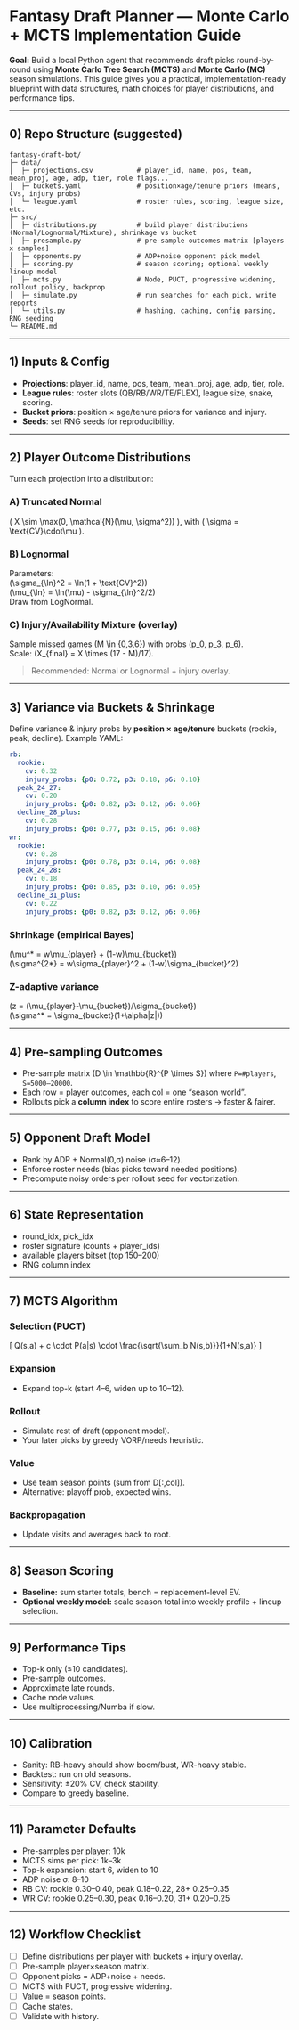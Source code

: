 
# Fantasy Draft Planner — Monte Carlo + MCTS Implementation Guide

**Goal:** Build a local Python agent that recommends draft picks round-by-round using **Monte Carlo Tree Search (MCTS)** and **Monte Carlo (MC)** season simulations. This guide gives you a practical, implementation-ready blueprint with data structures, math choices for player distributions, and performance tips.

---

## 0) Repo Structure (suggested)

```
fantasy-draft-bot/
├─ data/
│  ├─ projections.csv           # player_id, name, pos, team, mean_proj, age, adp, tier, role flags...
│  ├─ buckets.yaml              # position×age/tenure priors (means, CVs, injury probs)
│  └─ league.yaml               # roster rules, scoring, league size, etc.
├─ src/
│  ├─ distributions.py          # build player distributions (Normal/Lognormal/Mixture), shrinkage vs bucket
│  ├─ presample.py              # pre-sample outcomes matrix [players x samples]
│  ├─ opponents.py              # ADP+noise opponent pick model
│  ├─ scoring.py                # season scoring; optional weekly lineup model
│  ├─ mcts.py                   # Node, PUCT, progressive widening, rollout policy, backprop
│  ├─ simulate.py               # run searches for each pick, write reports
│  └─ utils.py                  # hashing, caching, config parsing, RNG seeding
└─ README.md
```

---

## 1) Inputs & Config

- **Projections**: player_id, name, pos, team, mean_proj, age, adp, tier, role.  
- **League rules**: roster slots (QB/RB/WR/TE/FLEX), league size, snake, scoring.  
- **Bucket priors**: position × age/tenure priors for variance and injury.  
- **Seeds**: set RNG seeds for reproducibility.

---

## 2) Player Outcome Distributions

Turn each projection into a distribution:

### A) Truncated Normal  
\( X \sim \max(0, \mathcal{N}(\mu, \sigma^2)) \), with \( \sigma = \text{CV}\cdot\mu \).

### B) Lognormal  
Parameters:  
\(\sigma_{\ln}^2 = \ln(1 + \text{CV}^2)\)  
\(\mu_{\ln} = \ln(\mu) - \sigma_{\ln}^2/2\)  
Draw from LogNormal.

### C) Injury/Availability Mixture (overlay)  
Sample missed games \(M \in \{0,3,6\}\) with probs \(p_0, p_3, p_6\).  
Scale: \(X_{final} = X \times (17 - M)/17\).

> Recommended: Normal or Lognormal + injury overlay.

---

## 3) Variance via Buckets & Shrinkage

Define variance & injury probs by **position × age/tenure** buckets (rookie, peak, decline). Example YAML:

```yaml
rb:
  rookie:
    cv: 0.32
    injury_probs: {p0: 0.72, p3: 0.18, p6: 0.10}
  peak_24_27:
    cv: 0.20
    injury_probs: {p0: 0.82, p3: 0.12, p6: 0.06}
  decline_28_plus:
    cv: 0.28
    injury_probs: {p0: 0.77, p3: 0.15, p6: 0.08}
wr:
  rookie:
    cv: 0.28
    injury_probs: {p0: 0.78, p3: 0.14, p6: 0.08}
  peak_24_28:
    cv: 0.18
    injury_probs: {p0: 0.85, p3: 0.10, p6: 0.05}
  decline_31_plus:
    cv: 0.22
    injury_probs: {p0: 0.82, p3: 0.12, p6: 0.06}
```

### Shrinkage (empirical Bayes)  
\(\mu^* = w\mu_{player} + (1-w)\mu_{bucket}\)  
\(\sigma^{2*} = w\sigma_{player}^2 + (1-w)\sigma_{bucket}^2\)

### Z-adaptive variance  
\(z = (\mu_{player}-\mu_{bucket})/\sigma_{bucket}\)  
\(\sigma^* = \sigma_{bucket}(1+\alpha|z|)\)

---

## 4) Pre-sampling Outcomes

- Pre-sample matrix \(D \in \mathbb{R}^{P \times S}\) where `P=#players`, `S=5000–20000`.  
- Each row = player outcomes, each col = one “season world”.  
- Rollouts pick a **column index** to score entire rosters → faster & fairer.

---

## 5) Opponent Draft Model

- Rank by ADP + Normal(0,σ) noise (σ≈6–12).  
- Enforce roster needs (bias picks toward needed positions).  
- Precompute noisy orders per rollout seed for vectorization.

---

## 6) State Representation

- round_idx, pick_idx  
- roster signature (counts + player_ids)  
- available players bitset (top 150–200)  
- RNG column index  

---

## 7) MCTS Algorithm

### Selection (PUCT)  
\[
Q(s,a) + c \cdot P(a|s) \cdot \frac{\sqrt{\sum_b N(s,b)}}{1+N(s,a)}
\]

### Expansion  
- Expand top-k (start 4–6, widen up to 10–12).

### Rollout  
- Simulate rest of draft (opponent model).  
- Your later picks by greedy VORP/needs heuristic.

### Value  
- Use team season points (sum from D[:,col]).  
- Alternative: playoff prob, expected wins.

### Backpropagation  
- Update visits and averages back to root.

---

## 8) Season Scoring

- **Baseline:** sum starter totals, bench = replacement-level EV.  
- **Optional weekly model:** scale season total into weekly profile + lineup selection.

---

## 9) Performance Tips

- Top-k only (≤10 candidates).  
- Pre-sample outcomes.  
- Approximate late rounds.  
- Cache node values.  
- Use multiprocessing/Numba if slow.

---

## 10) Calibration

- Sanity: RB-heavy should show boom/bust, WR-heavy stable.  
- Backtest: run on old seasons.  
- Sensitivity: ±20% CV, check stability.  
- Compare to greedy baseline.

---

## 11) Parameter Defaults

- Pre-samples per player: 10k  
- MCTS sims per pick: 1k–3k  
- Top-k expansion: start 6, widen to 10  
- ADP noise σ: 8–10  
- RB CV: rookie 0.30–0.40, peak 0.18–0.22, 28+ 0.25–0.35  
- WR CV: rookie 0.25–0.30, peak 0.16–0.20, 31+ 0.20–0.25  

---

## 12) Workflow Checklist

- [ ] Define distributions per player with buckets + injury overlay.  
- [ ] Pre-sample player×season matrix.  
- [ ] Opponent picks = ADP+noise + needs.  
- [ ] MCTS with PUCT, progressive widening.  
- [ ] Value = season points.  
- [ ] Cache states.  
- [ ] Validate with history.  
